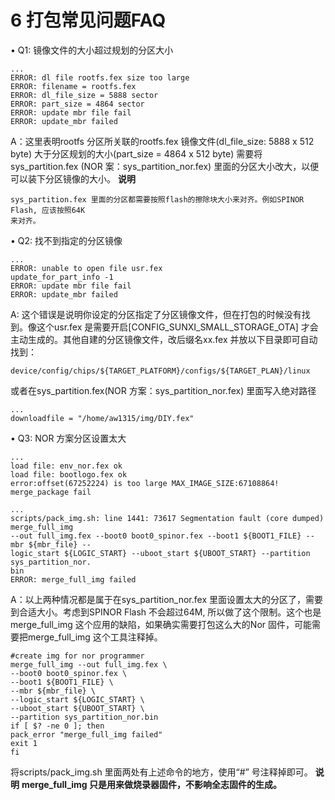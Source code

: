# 6 打包常见问题FAQ

• Q1: 镜像文件的大小超过规划的分区大小

```
...
ERROR: dl file rootfs.fex size too large
ERROR: filename = rootfs.fex
ERROR: dl_file_size = 5888 sector
ERROR: part_size = 4864 sector
ERROR: update mbr file fail
ERROR: update_mbr failed
```

A：这里表明rootfs 分区所关联的rootfs.fex 镜像文件(dl_file_size: 5888 x 512 byte) 大于分区规划的大小(part_size = 4864 x 512 byte)
需要将sys_partition.fex (NOR 案：sys_partition_nor.fex) 里面的分区大小改大，以便可以装下分区镜像的大小。
**说明**

```
sys_partition.fex 里面的分区都需要按照flash的擦除块大小来对齐。例如SPINOR Flash, 应该按照64K
来对齐。
```

• Q2: 找不到指定的分区镜像

```
...
ERROR: unable to open file usr.fex
update_for_part_info -1
ERROR: update mbr file fail
ERROR: update_mbr failed
```

A: 这个错误是说明你设定的分区指定了分区镜像文件，但在打包的时候没有找到。像这个usr.fex 是需要开启[CONFIG_SUNXI_SMALL_STORAGE_OTA] 才会主动生成的。其他自建的分区镜像文件，改后缀名xx.fex 并放以下目录即可自动找到：

```
device/config/chips/${TARGET_PLATFORM}/configs/${TARGET_PLAN}/linux
```

或者在sys_partition.fex(NOR 方案：sys_partition_nor.fex) 里面写入绝对路径

```
...
downloadfile = "/home/aw1315/img/DIY.fex"
```

• Q3: NOR 方案分区设置太大

```
...
load file: env_nor.fex ok
load file: bootlogo.fex ok
error:offset(67252224) is too large MAX_IMAGE_SIZE:67108864!
merge_package fail
```

```
...
scripts/pack_img.sh: line 1441: 73617 Segmentation fault (core dumped) merge_full_img
--out full_img.fex --boot0 boot0_spinor.fex --boot1 ${BOOT1_FILE} --mbr ${mbr_file} --
logic_start ${LOGIC_START} --uboot_start ${UBOOT_START} --partition sys_partition_nor.
bin
ERROR: merge_full_img failed
```

A：以上两种情况都是属于在sys_partition_nor.fex 里面设置太大的分区了，需要到合适大小。考虑到SPINOR Flash 不会超过64M, 所以做了这个限制。这个也是merge_full_img 这个应用的缺陷，如果确实需要打包这么大的Nor 固件，可能需要把merge_full_img 这个工具注释掉。

```
#create img for nor programmer
merge_full_img --out full_img.fex \
--boot0 boot0_spinor.fex \
--boot1 ${BOOT1_FILE} \
--mbr ${mbr_file} \
--logic_start ${LOGIC_START} \
--uboot_start ${UBOOT_START} \
--partition sys_partition_nor.bin
if [ $? -ne 0 ]; then
pack_error "merge_full_img failed"
exit 1
fi
```

将scripts/pack_img.sh 里面两处有上述命令的地方，使用“#” 号注释掉即可。
**说明**
**merge_full_img 只是用来做烧录器固件，不影响全志固件的生成。**
